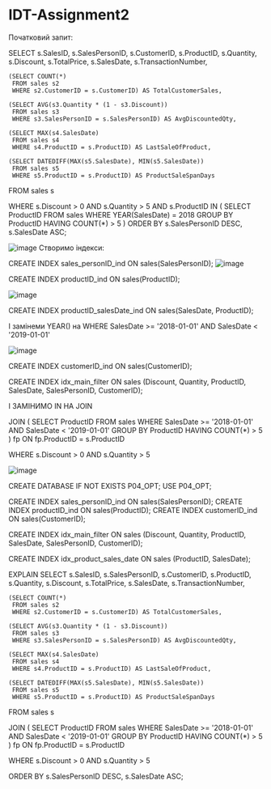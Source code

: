 # IDT-Assignment2
Початковий запит:

SELECT 
    s.SalesID,
    s.SalesPersonID,
    s.CustomerID,
    s.ProductID,
    s.Quantity,
    s.Discount,
    s.TotalPrice,
    s.SalesDate,
    s.TransactionNumber,

    (SELECT COUNT(*) 
     FROM sales s2 
     WHERE s2.CustomerID = s.CustomerID) AS TotalCustomerSales,

    (SELECT AVG(s3.Quantity * (1 - s3.Discount)) 
     FROM sales s3 
     WHERE s3.SalesPersonID = s.SalesPersonID) AS AvgDiscountedQty,

    (SELECT MAX(s4.SalesDate) 
     FROM sales s4 
     WHERE s4.ProductID = s.ProductID) AS LastSaleOfProduct,

    (SELECT DATEDIFF(MAX(s5.SalesDate), MIN(s5.SalesDate)) 
     FROM sales s5 
     WHERE s5.ProductID = s.ProductID) AS ProductSaleSpanDays

FROM sales s

WHERE s.Discount > 0
  AND s.Quantity > 5
  AND s.ProductID IN (
      SELECT ProductID 
      FROM sales 
      WHERE YEAR(SalesDate) = 2018
      GROUP BY ProductID
      HAVING COUNT(*) > 5
  )
ORDER BY 
    s.SalesPersonID DESC,
    s.SalesDate ASC;


![image](https://github.com/user-attachments/assets/76dcd542-5872-454f-83d9-479a0bd468d0)
Створимо індекси:

CREATE INDEX sales_personID_ind ON sales(SalesPersonID);
![image](https://github.com/user-attachments/assets/6a37e632-e964-4442-aa1c-220ac48e2358)

CREATE INDEX productID_ind ON sales(ProductID);

![image](https://github.com/user-attachments/assets/57e0ae30-b564-4a45-8020-77ed0c4a3b11)

CREATE INDEX productID_salesDate_ind ON sales(SalesDate, ProductID);

І замінеми YEAR() на WHERE SalesDate >= '2018-01-01' AND SalesDate < '2019-01-01'

![image](https://github.com/user-attachments/assets/070bbc75-9957-431d-aa5f-9825541f2ee9)

CREATE INDEX customerID_ind ON sales(CustomerID);

CREATE INDEX idx_main_filter 
ON sales (Discount, Quantity, ProductID, SalesDate, SalesPersonID, CustomerID);

І ЗАМІНИМО IN НА JOIN

JOIN (
    SELECT ProductID
    FROM sales
    WHERE SalesDate >= '2018-01-01' AND SalesDate < '2019-01-01'
    GROUP BY ProductID
    HAVING COUNT(*) > 5
) fp ON fp.ProductID = s.ProductID

WHERE s.Discount > 0
  AND s.Quantity > 5

![image](https://github.com/user-attachments/assets/2b89cf24-4414-43bc-bdb5-f6825383ff03)

CREATE DATABASE IF NOT EXISTS P04_OPT;
USE P04_OPT;

CREATE INDEX sales_personID_ind ON sales(SalesPersonID);
CREATE INDEX productID_ind ON sales(ProductID);
CREATE INDEX customerID_ind ON sales(CustomerID);

CREATE INDEX idx_main_filter 
ON sales (Discount, Quantity, ProductID, SalesDate, SalesPersonID, CustomerID);

CREATE INDEX idx_product_sales_date 
ON sales (ProductID, SalesDate);

EXPLAIN SELECT 
    s.SalesID,
    s.SalesPersonID,
    s.CustomerID,
    s.ProductID,
    s.Quantity,
    s.Discount,
    s.TotalPrice,
    s.SalesDate,
    s.TransactionNumber,

    (SELECT COUNT(*) 
     FROM sales s2 
     WHERE s2.CustomerID = s.CustomerID) AS TotalCustomerSales,

    (SELECT AVG(s3.Quantity * (1 - s3.Discount)) 
     FROM sales s3 
     WHERE s3.SalesPersonID = s.SalesPersonID) AS AvgDiscountedQty,

    (SELECT MAX(s4.SalesDate) 
     FROM sales s4 
     WHERE s4.ProductID = s.ProductID) AS LastSaleOfProduct,

    (SELECT DATEDIFF(MAX(s5.SalesDate), MIN(s5.SalesDate)) 
     FROM sales s5 
     WHERE s5.ProductID = s.ProductID) AS ProductSaleSpanDays

FROM sales s

JOIN (
    SELECT ProductID
    FROM sales
    WHERE SalesDate >= '2018-01-01' AND SalesDate < '2019-01-01'
    GROUP BY ProductID
    HAVING COUNT(*) > 5
) fp ON fp.ProductID = s.ProductID

WHERE s.Discount > 0
  AND s.Quantity > 5

ORDER BY 
    s.SalesPersonID DESC,
    s.SalesDate ASC;



